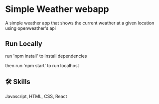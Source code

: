 
# Simple Weather webapp

A simple weather app that shows the current weather at a given location using openweather's api 

## Run Locally

run 'npm install' to install dependencies

then
run 'npm start' to run localhost

## 🛠 Skills
Javascript, HTML, CSS, React

